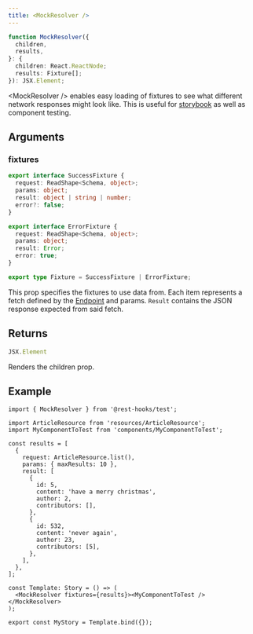 ```yaml
---
title: <MockResolver />
---
```


```typescript
function MockResolver({
  children,
  results,
}: {
  children: React.ReactNode;
  results: Fixture[];
}): JSX.Element;
```

\<MockResolver /> enables easy loading of fixtures to see what different network responses might look like.
This is useful for [storybook](../guides/storybook.md) as well as component testing.


## Arguments

### fixtures

```typescript
export interface SuccessFixture {
  request: ReadShape<Schema, object>;
  params: object;
  result: object | string | number;
  error?: false;
}

export interface ErrorFixture {
  request: ReadShape<Schema, object>;
  params: object;
  result: Error;
  error: true;
}

export type Fixture = SuccessFixture | ErrorFixture;
```

This prop specifies the fixtures to use data from. Each item represents a fetch defined by the
[Endpoint](api/Endpoint.md) and params. `Result` contains the JSON response expected from said fetch.

## Returns

```typescript
JSX.Element
```

Renders the children prop.

## Example

```tsx
import { MockResolver } from '@rest-hooks/test';

import ArticleResource from 'resources/ArticleResource';
import MyComponentToTest from 'components/MyComponentToTest';

const results = [
  {
    request: ArticleResource.list(),
    params: { maxResults: 10 },
    result: [
      {
        id: 5,
        content: 'have a merry christmas',
        author: 2,
        contributors: [],
      },
      {
        id: 532,
        content: 'never again',
        author: 23,
        contributors: [5],
      },
    ],
  },
];

const Template: Story = () => (
  <MockResolver fixtures={results}><MyComponentToTest /></MockResolver>
);

export const MyStory = Template.bind({});
```
